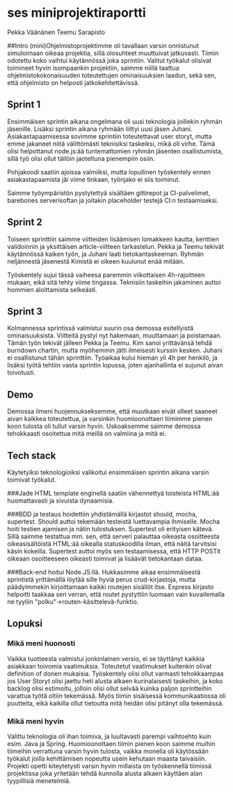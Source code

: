 # ses miniprojektiraportti

Pekka Väänänen
Teemu Sarapisto


##Intro
(mini)Ohjelmistoprojektimme oli tavallaan varsin onnistunut simuloimaan oikeaa projektia, sillä olosuhteet muuttuivat jatkuvasti. Tiimin odotettu koko vaihtui käytännössä joka sprintiin. Valitut työkalut olisivat toimineet hyvin isompaankin projektiin, saimme niillä taattua ohjelmistokokonaisuuden toteutettujen ominaisuuksien laadun, sekä sen, että ohjelmisto on helposti jatkokehitettävissä. 

## Sprint 1
Ensimmäisen sprintin aikana ongelmana oli uusi teknologia joillekin ryhmän jäsenille. Lisäksi sprintin aikana ryhmään liittyi uusi jäsen Juhani. Asiakastapaamisessa sovimme sprintiin toteutettavat user storyt, mutta emme jakaneet niitä välittömästi teknisiksi taskeiksi, mikä oli virhe. Tämä olisi helpottanut node.js:ää tuntemattomien ryhmän jäsenten osallistumista, sillä työ olisi ollut tällöin jaoteltuna pienempiin osiin.

Pohjakoodi saatiin ajoissa valmiiksi, mutta lopullinen työskentely ennen asiakastapaamista jäi viime tinkaan, työnjako ei siis toiminut.

Saimme työympäristön pystytettyä sisältäen gittirepot ja CI-palvelimet, barebones serverisoftan ja joitakin placeholder testejä CI:n testaamiseksi.

## Sprint 2
Toiseen sprinttiin saimme viitteiden lisäämisen lomakkeen kautta, kenttien validoinnin ja yksittäisen article-viitteen tarkastelun. Pekka ja Teemu tekivät käytännössä kaiken työn, ja Juhani laati tietokantaskeeman. Ryhmän neljännestä jäsenestä Kimistä ei oikeen kuulunut enää mitään.

Työskentely sujui tässä vaiheesa paremmin viikottaisen 4h-rajoitteen mukaan, eikä sitä tehty viime tingassa. Teknisiin taskeihin jakaminen auttoi hommien aloittamista selkeästi.

## Sprint 3

Kolmannessa sprintissä valmistui suurin osa demossa esitellyistä ominaisuuksista. Viitteitä pystyi nyt hakemaan, muuttamaan ja poistamaan. Tämän työn tekivät jälleen Pekka ja Teemu. Kim sanoi yrittävänsä tehdä burndown chartin, mutta myöhemmin jätti ilmeisesti kurssin kesken. Juhani ei osallistunut tähän sprinttiin. Työaikaa kului hieman yli 4h per henkilö, ja lisäksi työtä tehtiin vasta sprintin lopussa, joten ajanhallinta ei sujunut aivan toivotusti.

## Demo
Demossa ilmeni huojennukseksemme, että muutkaan eivät olleet saaneet aivan kaikkea toteutettua, ja varsinkin huomioonottaen tiimimme pienen koon tulosta oli tullut varsin hyvin. Uskoaksemme saimme demossa tehokkaasti osoitettua mitä meillä on valmiina ja mitä ei.

## Tech stack
Käytetyiksi teknologioiksi valikoitui ensimmäisen sprintin aikana varsin toimivat työkalut. 

###Jade HTML template enginellä saatiin vähennettyä toisteista HTML:ää huomattavasti ja sivuista dynaamisia. 

###BDD ja testaus hoidettiin yhdistämällä kirjastot should, mocha, supertest. Should auttoi tekemään testeistä luettavampia ihmiselle. Mocha hoiti testien ajamisen ja nätin tulostuksen. Supertest oli erityisen kätevä. Sillä saimme testattua mm. sen, että serveri palauttaa oikeasta osoitteesta oikeasisältöistä HTML:ää oikealla statuskoodilla ilman, että näitä tarvitsisi käsin kokeilla. Supertest auttoi myös sen testaamisessa, että HTTP POSTit oikeaan osoitteeseen oikeasti toimivat ja lisäävät tietokantaan dataa.

###Back-end hoitui Node.JS:llä. Hukkasimme aikaa ensimmäisestä sprintistä yrittämällä löytää sille hyviä perus crud-kirjastoja, mutta päädyimmekin kirjoittamaan kaikki routejen sisällöt itse. Express kirjasto helpoitti taakkaa sen verran, että routet pystyttiin luomaan vain kuvailemalla ne tyyliin "polku"->routen-käsittelevä-funktio.

## Lopuksi

### Mikä meni huonosti
Vaikka tuotteesta valmistui jonkinlainen versio, ei se täyttänyt kaikkia asiakkaan toivomia vaatimuksia. Toteutetut vaatimukset kuitenkin olivat definition of donen mukaisia. Työskentely olisi ollut varmasti tehokkaampaa jos User Storyt olisi jaettu heti alusta alkaen kurinalaisesti taskeihin, ja koko backlog olisi estimoitu, jolloin olisi ollut selvää kuinka paljon sprintteihin varattua työtä oltiin tekemässä. Myös tiimin sisäisessä kommunikaatiossa oli puutteita, eikä kaikilla ollut tietoutta mitä heidän olisi pitänyt olla tekemässä. 

### Mikä meni hyvin
Valittu teknologia oli ihan toimiva, ja luultavasti parempi vaihtoehto kuin esim. Java ja Spring. Huomioonottaen tiimin pienen koon saimme muihin tiimeihin verrattuna varsin hyvin tulosta, vaikka monella oli käytössään työkalut joilla kehittämisen nopeutta usein kehutaan maasta taivaisiin. Projekti opetti kiteytetysti varsin hyvin millaista on työskennellä tiimissä projektissa joka yritetään tehdä kunnolla alusta alkaen käyttäen alan tyypillisiä menetelmiä.  
